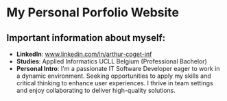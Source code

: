 # My Personal Porfolio Website
## Important information about myself:  
- **LinkedIn**: www.linkedin.com/in/arthur-coget-inf
- **Studies**: Applied Informatics UCLL Belgium (Professional Bachelor)
- **Personal Intro**:  I'm a passionate IT Software Developer eager to work in a
 dynamic environment. Seeking opportunities to apply my
 skills and critical thinking to enhance user experiences. I
 thrive in team settings and enjoy collaborating to deliver
 high-quality solutions.
